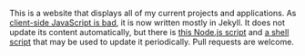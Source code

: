 This is a website that displays all of my current projects and applications. As [client-side JavaScript is bad](https://jfenn.me/blog/Client-Side-JavaScript/), it is now written mostly in Jekyll. It does not update its content automatically, but there is [this Node.js script](./scripts/update.js) and [a shell script](./scripts/update.sh) that may be used to update it periodically. Pull requests are welcome.
